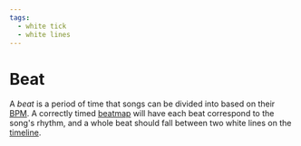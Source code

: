 ```yaml
---
tags:
  - white tick
  - white lines
---
```


# Beat

A *beat* is a period of time that songs can be divided into based on their [BPM](/wiki/Beatmapping/Beats_per_minute). A correctly timed [beatmap](/wiki/Beatmaps) will have each beat correspond to the song's rhythm, and a whole beat should fall between two white lines on the [timeline](/wiki/Beatmap_Editor/Timelines).

<!-- This is a stub -->

<!-- TODO: Insert images and links -->
